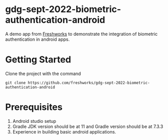 # gdg-sept-2022-biometric-authentication-android

A demo app from [Freshworks](https://www.freshworks.com/) to demonstrate the integration of biometric authentication in android apps.

# Getting Started

Clone the project with the command

```
git clone https://github.com/freshworks/gdg-sept-2022-biometric-authentication-android
```

# Prerequisites

1. Android studio setup
2. Gradle JDK version should be at 11 and Gradle version should be at 7.3.3
3. Experience in building basic android applications.


